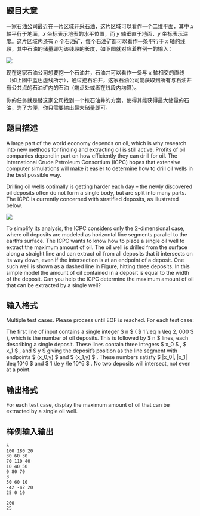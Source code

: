 ## 题目大意

一家石油公司最近在一片区域开采石油，这片区域可以看作一个二维平面，其中 $x$ 轴平行于地面，$x$ 坐标表示地表的水平位置，而 $y$ 轴垂直于地面，$y$ 坐标表示深度。这片区域内还有 $n$ 个石油矿，每个石油矿都可以看作一条平行于 $x$ 轴的线段，其中石油的储量即为该线段的长度，如下图就对应着样例一的输入：

![](https://molmin.github.io/problem/20/1.png)

现在这家石油公司想要挖一个石油井，石油井可以看作一条与 $x$ 轴相交的直线（如上图中蓝色虚线所示），通过挖石油井，这家石油公司能获取到所有与石油井有公共点的石油矿内的石油（端点处或者在线段内均算）。

你的任务就是替这家公司找到一个挖石油井的方案，使得其能获得最大储量的石油，为了方便，你只需要输出最大储量即可。

## 题目描述

A large part of the world economy depends on oil, which is why research into new methods for finding and extracting oil is still active. Profits of oil companies depend in part on how efficiently they can drill for oil. The International Crude Petroleum Consortium (ICPC) hopes that extensive computer simulations will make it easier to determine how to drill oil wells in the best possible way.

Drilling oil wells optimally is getting harder each day – the newly discovered oil deposits often do not form a single body, but are split into many parts. The ICPC is currently concerned with stratified deposits, as illustrated below.

![](https://molmin.github.io/problem/20/1.png)

To simplify its analysis, the ICPC considers only the 2-dimensional case, where oil deposits are modeled as horizontal line segments parallel to the earth’s surface. The ICPC wants to know how to place a single oil well to extract the maximum amount of oil. The oil well is drilled from the surface along a straight line and can extract oil from all deposits that it intersects on its way down, even if the intersection is at an endpoint of a deposit. One such well is shown as a dashed line in Figure, hitting three deposits. In this simple model the amount of oil contained in a deposit is equal to the width of the deposit. Can you help the ICPC determine the maximum amount of oil that can be extracted by a single well?

## 输入格式

Multiple test cases. Please process until EOF is reached. For each test case:

The first line of input contains a single integer $ n $ ( $ 1 \leq n \leq 2\, 000 $ ), which is the number of oil deposits. This is followed by $ n $ lines, each describing a single deposit. These lines contain three integers $ x_0 $ , $ x_1 $ , and $ y $ giving the deposit’s position as the line segment with endpoints $ (x_0,y) $ and $ (x_1,y) $ . These numbers satisfy $ |x_0|, |x_1| \leq 10^6 $ and $ 1 \le y \le 10^6 $ . No two deposits will intersect, not even at a point.

## 输出格式

For each test case, display the maximum amount of oil that can be extracted by a single oil well.

## 样例输入输出

```input1
5
100 180 20
30 60 30
70 110 40
10 40 50
0 80 70
3
50 60 10
-42 -42 20
25 0 10
```

```output1
200
25
```